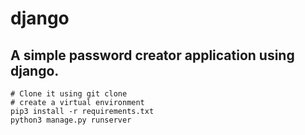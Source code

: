 # django
## A simple password creator application using django. 
```
# Clone it using git clone
# create a virtual environment
pip3 install -r requirements.txt
python3 manage.py runserver
```
